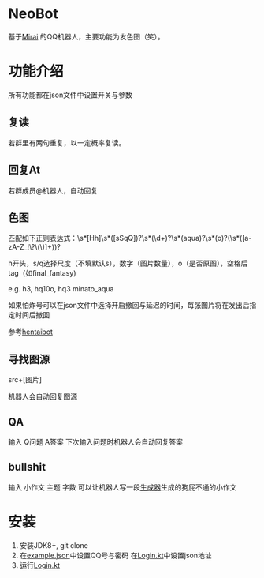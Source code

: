 # NeoBot
基于[Mirai](https://github.com/mamoe/mirai) 的QQ机器人，主要功能为发色图（笑）。

# 功能介绍
所有功能都在json文件中设置开关与参数
## 复读
若群里有两句重复，以一定概率复读。

## 回复At
若群成员@机器人，自动回复

## 色图
匹配如下正则表达式：\\s*[Hh]\\s*([sSqQ])?\\s*(\\d+)?\\s*(aqua)?\\s*(o)?(\\s*([a-zA-Z_!\\?\\(\\)]+))?

h开头，s/q选择尺度（不填默认s），数字（图片数量），o（是否原图），空格后tag（如final_fantasy)

e.g.   h3, hq10o, hq3 minato_aqua

如果怕炸号可以在json文件中选择开启撤回与延迟的时间，每张图片将在发出后指定时间后撤回

参考[hentaibot](https://github.com/lywbh/hentai-bot)

## 寻找图源
src+[图片]

机器人会自动回复图源

## QA
输入 Q问题 A答案 下次输入问题时机器人会自动回复答案

## bullshit
输入 小作文 主题 字数 可以让机器人写一段[生成器](https://github.com/menzi11/BullshitGenerator)生成的狗屁不通的小作文

# 安装
1. 安装JDK8+, git clone
2. 在[example.json](./example.json)中设置QQ号与密码 在[Login.kt](./src/main/kotlin/Login.kt)中设置json地址
3. 运行[Login.kt](./src/main/kotlin/Login.kt)
